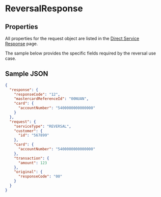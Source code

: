 # ReversalResponse

## Properties <a name="properties"></a>
All properties for the request object are listed in the [Direct Service Response](docs/models/DirectServiceResponse.md) page.

The sample below provides the specific fields required by the reversal use case.

## Sample JSON

```json
{
  "response": {
    "responseCode": "12",
    "mastercardReferenceId": "00NUAN",
    "card": {
      "accountNumber": "5400000000000000"
    }
  },
  "request": {
    "serviceType": "REVERSAL",
    "customer": {
      "id": "567899"
    },
    "card": {
      "accountNumber": "5400000000000000"
    },
    "transaction": {
      "amount": 123
    },
    "original": {
      "responseCode": "00"
    }
  }
}
```
